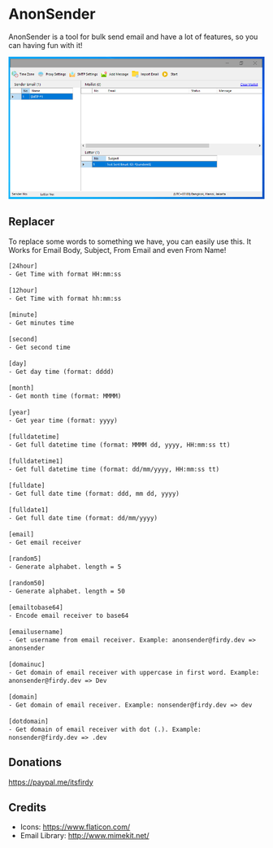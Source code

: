 # AnonSender
AnonSender is a tool for bulk send email and have a lot of features, so you can having fun with it!

![Main Program](Images/main.PNG)

## Replacer
To replace some words to something we have, you can easily use this.
It Works for Email Body, Subject, From Email and even From Name!

```
[24hour]
- Get Time with format HH:mm:ss
    
[12hour]
- Get Time with format hh:mm:ss

[minute]
- Get minutes time

[second]
- Get second time

[day]
- Get day time (format: dddd)

[month]
- Get month time (format: MMMM)

[year]
- Get year time (format: yyyy)

[fulldatetime]
- Get full datetime time (format: MMMM dd, yyyy, HH:mm:ss tt)

[fulldatetime1]
- Get full datetime time (format: dd/mm/yyyy, HH:mm:ss tt)

[fulldate]
- Get full date time (format: ddd, mm dd, yyyy)

[fulldate1]
- Get full date time (format: dd/mm/yyyy)

[email]
- Get email receiver

[random5]
- Generate alphabet. length = 5

[random50]
- Generate alphabet. length = 50

[emailtobase64]
- Encode email receiver to base64

[emailusername]
- Get username from email receiver. Example: anonsender@firdy.dev => anonsender

[domainuc]
- Get domain of email receiver with uppercase in first word. Example: anonsender@firdy.dev => Dev

[domain]
- Get domain of email receiver. Example: nonsender@firdy.dev => dev

[dotdomain]
- Get domain of email receiver with dot (.). Example: nonsender@firdy.dev => .dev
```

## Donations
https://paypal.me/itsfirdy

## Credits
- Icons: https://www.flaticon.com/
- Email Library: http://www.mimekit.net/

